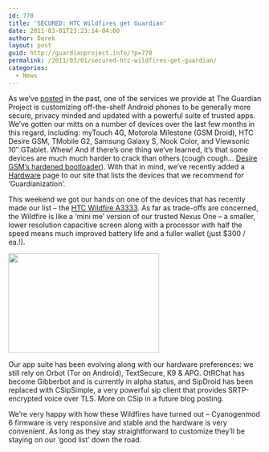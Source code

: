 ```yaml
---
id: 770
title: 'SECURED: HTC Wildfires get Guardian'
date: 2011-03-01T23:23:14-04:00
author: Derek
layout: post
guid: http://guardianproject.info/?p=770
permalink: /2011/03/01/secured-htc-wildfires-get-guardian/
categories:
  - News
---
```

As we&#8217;ve [posted](https://guardianproject.info/2010/11/09/secured-t-mobile-mytouch-4g-gets-guardian/) in the past, one of the services we provide at The Guardian Project is customizing off-the-shelf Android phones to be generally more secure, privacy minded and updated with a powerful suite of trusted apps. We&#8217;ve gotten our mitts on a number of devices over the last few months in this regard, including: myTouch 4G, Motorola Milestone (GSM Droid), HTC Desire GSM, TMobile G2, Samsung Galaxy S, Nook Color, and Viewsonic 10&#8243; GTablet. Whew! And if there&#8217;s one thing we&#8217;ve learned, it&#8217;s that some devices are much much harder to crack than others (cough cough&#8230; [Desire GSM&#8217;s hardened bootloader](http://alpharev.nl/)). With that in mind, we&#8217;ve recently added a [Hardware](https://guardianproject.info/hardware/) page to our site that lists the devices that we recommend for &#8216;Guardianization&#8217;.

This weekend we got our hands on one of the devices that has recently made our list &#8211; the [HTC Wildfire A3333](http://www.htc.com/uk/product/wildfire/overview.html). As far as trade-offs are concerned, the Wildfire is like a &#8216;mini me&#8217; version of our trusted Nexus One &#8211; a smaller, lower resolution capacitive screen along with a processor with half the speed means much improved battery life and a fuller wallet (just $300 / ea.!).

[<img class="aligncenter size-medium wp-image-771" title="HTC Wildfires" src="https://guardianproject.info/wp-content/uploads/2011/03/DSC01246-300x199.jpg" alt="" width="300" height="199" srcset="https://guardianproject.info/wp-content/uploads/2011/03/DSC01246-300x199.jpg 300w, https://guardianproject.info/wp-content/uploads/2011/03/DSC01246-1024x681.jpg 1024w, https://guardianproject.info/wp-content/uploads/2011/03/DSC01246.jpg 1600w" sizes="(max-width: 300px) 100vw, 300px" />](https://guardianproject.info/wp-content/uploads/2011/03/DSC01246.jpg)

Our app suite has been evolving along with our hardware preferences: we still rely on Orbot (Tor on Android), TextSecure, K9 & APG. OtRChat has become Gibberbot and is currently in alpha status, and SipDroid has been replaced with CSipSimple, a very powerful sip client that provides SRTP-encrypted voice over TLS. More on CSip in a future blog posting.

We&#8217;re very happy with how these Wildfires have turned out &#8211; Cyanogenmod 6 firmware is very responsive and stable and the hardware is very convenient. As long as they stay straightforward to customize they&#8217;ll be staying on our &#8216;good list&#8217; down the road.